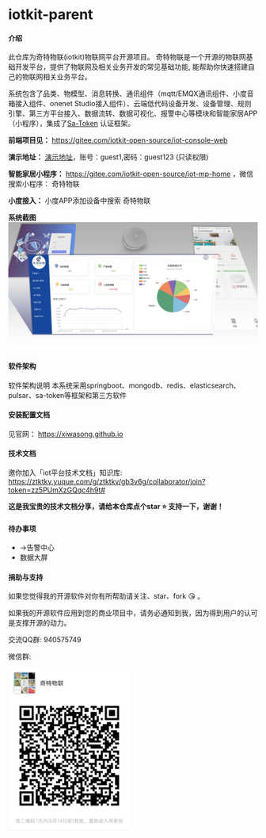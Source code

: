 # iotkit-parent

#### 介绍
此仓库为奇特物联(iotkit)物联网平台开源项目。
奇特物联是一个开源的物联网基础开发平台，提供了物联网及相关业务开发的常见基础功能, 能帮助你快速搭建自己的物联网相关业务平台。

系统包含了品类、物模型、消息转换、通讯组件（mqtt/EMQX通讯组件、小度音箱接入组件、onenet Studio接入组件）、云端低代码设备开发、设备管理、规则引擎、第三方平台接入、数据流转、数据可视化、报警中心等模块和智能家居APP（小程序），集成了[Sa-Token](https://gitee.com/dromara/sa-token) 认证框架。

 **前端项目见：** https://gitee.com/iotkit-open-source/iot-console-web

 **演示地址：** [演示地址](http://120.76.96.206)，账号：guest1,密码：guest123  (只读权限)

 **智能家居小程序：** https://gitee.com/iotkit-open-source/iot-mp-home ，微信搜索小程序： 奇特物联

 **小度接入：** 小度APP添加设备中搜索 奇特物联


 **系统截图** 
![输入图片说明](doc/screenshot.jpg)



#### 软件架构
软件架构说明
本系统采用springboot、mongodb、redis、elasticsearch、pulsar、sa-token等框架和第三方软件


#### 安装配置文档
见官网：
https://xiwasong.github.io



#### 技术文档

邀你加入「iot平台技术文档」知识库: https://ztktkv.yuque.com/g/ztktkv/gb3v6g/collaborator/join?token=zz5PUmXzGQqc4h9t# 
    
**这是我宝贵的技术文档分享，请给本仓库点个star  :star:  支持一下，谢谢！** 


#### 待办事项
- ->告警中心
- 数据大屏


#### 捐助与支持
如果您觉得我的开源软件对你有所帮助请关注、star、fork :kissing_heart: 。

如果我的开源软件应用到您的商业项目中，请务必通知到我，因为得到用户的认可是支撑开源的动力。

交流QQ群: 940575749 

微信群:

![输入图片说明](doc/ma.png)